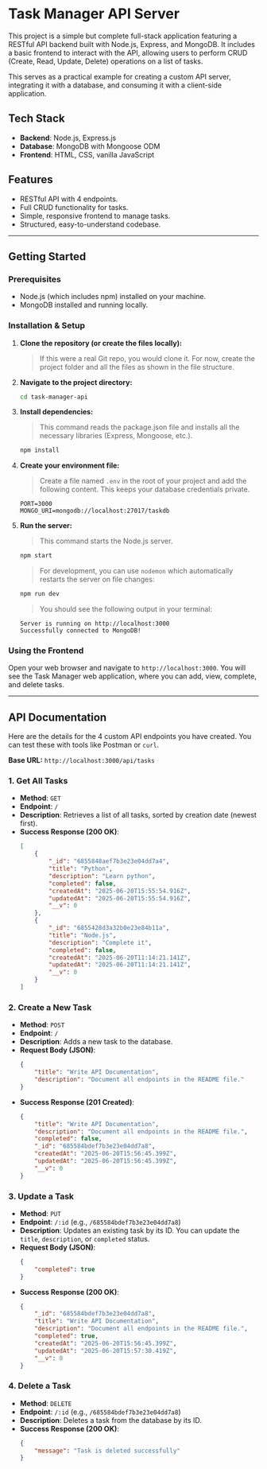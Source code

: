 # Task Manager API Server

This project is a simple but complete full-stack application featuring a RESTful API backend built with Node.js, Express, and MongoDB. It includes a basic frontend to interact with the API, allowing users to perform CRUD (Create, Read, Update, Delete) operations on a list of tasks.

This serves as a practical example for creating a custom API server, integrating it with a database, and consuming it with a client-side application.

## Tech Stack

-   **Backend**: Node.js, Express.js
-   **Database**: MongoDB with Mongoose ODM
-   **Frontend**: HTML, CSS, vanilla JavaScript

## Features

-   RESTful API with 4 endpoints.
-   Full CRUD functionality for tasks.
-   Simple, responsive frontend to manage tasks.
-   Structured, easy-to-understand codebase.

---

## Getting Started

### Prerequisites

-   Node.js (which includes npm) installed on your machine.
-   MongoDB installed and running locally.

### Installation & Setup

1.  **Clone the repository (or create the files locally):**
    > If this were a real Git repo, you would clone it. For now, create the project folder and all the files as shown in the file structure.

2.  **Navigate to the project directory:**
    ```sh
    cd task-manager-api
    ```

3.  **Install dependencies:**
    > This command reads the package.json file and installs all the necessary libraries (Express, Mongoose, etc.).
    ```sh
    npm install
    ```

4.  **Create your environment file:**
    > Create a file named `.env` in the root of your project and add the following content. This keeps your database credentials private.
    ```env
    PORT=3000
    MONGO_URI=mongodb://localhost:27017/taskdb
    ```

5.  **Run the server:**
    > This command starts the Node.js server.
    ```sh
    npm start
    ```
    > For development, you can use `nodemon` which automatically restarts the server on file changes:
    ```sh
    npm run dev
    ```
    > You should see the following output in your terminal:
    ```
    Server is running on http://localhost:3000
    Successfully connected to MongoDB!
    ```

### Using the Frontend

Open your web browser and navigate to `http://localhost:3000`. You will see the Task Manager web application, where you can add, view, complete, and delete tasks.

---

## API Documentation

Here are the details for the 4 custom API endpoints you have created. You can test these with tools like Postman or `curl`.

**Base URL:** `http://localhost:3000/api/tasks`

### 1. Get All Tasks

-   **Method**: `GET`
-   **Endpoint**: `/`
-   **Description**: Retrieves a list of all tasks, sorted by creation date (newest first).
-   **Success Response (200 OK)**:
    ```json
    [
        {
            "_id": "6855848aef7b3e23e04dd7a4",
            "title": "Python",
            "description": "Learn python",
            "completed": false,
            "createdAt": "2025-06-20T15:55:54.916Z",
            "updatedAt": "2025-06-20T15:55:54.916Z",
            "__v": 0
        },
        {
            "_id": "6855428d3a32b0e23e84b11a",
            "title": "Node.js",
            "description": "Complete it",
            "completed": false,
            "createdAt": "2025-06-20T11:14:21.141Z",
            "updatedAt": "2025-06-20T11:14:21.141Z",
            "__v": 0
        }
    ]
    ```

### 2. Create a New Task

-   **Method**: `POST`
-   **Endpoint**: `/`
-   **Description**: Adds a new task to the database.
-   **Request Body (JSON)**:
    ```json
    {
        "title": "Write API Documentation",
        "description": "Document all endpoints in the README file."
    }
    ```
-   **Success Response (201 Created)**:
    ```json
    {
        "title": "Write API Documentation",
        "description": "Document all endpoints in the README file.",
        "completed": false,
        "_id": "685584bdef7b3e23e04dd7a8",
        "createdAt": "2025-06-20T15:56:45.399Z",
        "updatedAt": "2025-06-20T15:56:45.399Z",
        "__v": 0
    }
    ```

### 3. Update a Task

-   **Method**: `PUT`
-   **Endpoint**: `/:id` (e.g., `/685584bdef7b3e23e04dd7a8`)
-   **Description**: Updates an existing task by its ID. You can update the `title`, `description`, or `completed` status.
-   **Request Body (JSON)**:
    ```json
    {
        "completed": true
    }
    ```
-   **Success Response (200 OK)**:
    ```json
    {
        "_id": "685584bdef7b3e23e04dd7a8",
        "title": "Write API Documentation",
        "description": "Document all endpoints in the README file.",
        "completed": true,
        "createdAt": "2025-06-20T15:56:45.399Z",
        "updatedAt": "2025-06-20T15:57:30.419Z",
        "__v": 0
    }
    ```

### 4. Delete a Task

-   **Method**: `DELETE`
-   **Endpoint**: `/:id` (e.g., `/685584bdef7b3e23e04dd7a8`)
-   **Description**: Deletes a task from the database by its ID.
-   **Success Response (200 OK)**:
    ```json
    {
        "message": "Task is deleted successfully"
    }